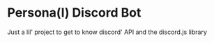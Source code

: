 # Persona(l) Discord Bot

Just a lil' project to get to know discord' API and the discord.js library